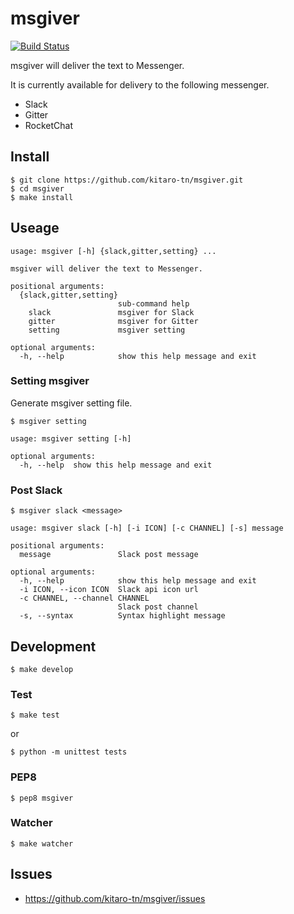 # msgiver

[![Build Status](https://travis-ci.org/kitaro-tn/msgiver.svg?branch=master)](https://travis-ci.org/kitaro-tn/msgiver)


msgiver will deliver the text to Messenger.

It is currently available for delivery to the following messenger.

- Slack
- Gitter
- RocketChat

## Install

```
$ git clone https://github.com/kitaro-tn/msgiver.git
$ cd msgiver
$ make install
```

## Useage

```
usage: msgiver [-h] {slack,gitter,setting} ...

msgiver will deliver the text to Messenger.

positional arguments:
  {slack,gitter,setting}
                        sub-command help
    slack               msgiver for Slack
    gitter              msgiver for Gitter
    setting             msgiver setting

optional arguments:
  -h, --help            show this help message and exit
```

### Setting msgiver

Generate msgiver setting file.

```
$ msgiver setting
```

```
usage: msgiver setting [-h]

optional arguments:
  -h, --help  show this help message and exit
```

### Post Slack

```
$ msgiver slack <message>
```

```
usage: msgiver slack [-h] [-i ICON] [-c CHANNEL] [-s] message

positional arguments:
  message               Slack post message

optional arguments:
  -h, --help            show this help message and exit
  -i ICON, --icon ICON  Slack api icon url
  -c CHANNEL, --channel CHANNEL
                        Slack post channel
  -s, --syntax          Syntax highlight message
```

## Development

```
$ make develop
```

### Test

```
$ make test
```

or

```
$ python -m unittest tests
```

### PEP8

```
$ pep8 msgiver
```

### Watcher

```
$ make watcher
```

## Issues

- https://github.com/kitaro-tn/msgiver/issues
